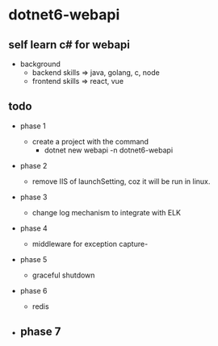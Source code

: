 # dotnet6-webapi

## self learn c# for webapi

- background
    - backend skills => java, golang, c, node
    - frontend skills => react, vue

## todo

- phase 1
    - create a project with the command
        - dotnet new webapi -n dotnet6-webapi 

- phase 2
    - remove IIS of launchSetting, coz it will be run in linux.

- phase 3
    - change log mechanism to integrate with ELK

- phase 4
    - middleware for exception capture- 

- phase 5
    - graceful shutdown

- phase 6
    - redis

- phase 7
    - 